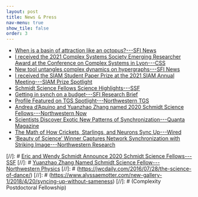 ```yaml
---
layout: post
title: News & Press
nav-menu: true
show_tile: false
order: 3
---
```


* [When is a basin of attraction like an octopus?---SFI News](https://www.santafe.edu/news-center/news/when-basin-attraction-octopus)
* [I received the 2021 Complex Systems Society Emerging Researcher Award at the Conference on Complex Systems in Lyon---CSS](https://cssociety.org/news/112)
* [New tool untangles complex dynamics on hypergraphs---SFI News](https://www.santafe.edu/news-center/news/new-tool-untangles-complex-dynamics-hypergraphs)
* [I received the SIAM Student Paper Prize at the 2021 SIAM Annual Meeting---SIAM Prize Spotlight](https://sinews.siam.org/Details-Page/an21-prize-spotlight#YZ)
* [Schmidt Science Fellows Science Highlights---SSF](https://schmidtsciencefellows.org/news/science-highlights-from-the-community/)
* [Getting in synch on a budget---SFI Research Brief](https://www.santafe.edu/news-center/news/research-brief-getting-synch-budget)
* [Profile Featured on TGS Spotlight---Northwestern TGS](https://www.tgs.northwestern.edu/about/our-people/spotlight/yuanzhao-zhang.html)
* [Andrea d’Aquino and Yuanzhao Zhang named 2020 Schmidt Science Fellows---Northwestern Now](https://news.northwestern.edu/stories/2020/04/andrea-daquino-and-yuanzhao-zhang-named-2020-schmidt-science-fellows/)
* [Scientists Discover Exotic New Patterns of Synchronization---Quanta Magazine](https://www.quantamagazine.org/physicists-discover-exotic-patterns-of-synchronization-20190404/)
* [The Math of How Crickets, Starlings, and Neurons Sync Up---Wired](https://www.wired.com/story/the-math-of-how-crickets-starlings-and-neurons-sync-up)
* [‘Beauty of Science’ Winner Captures Network Synchronization with Striking Image---Northwestern Research](https://www.research.northwestern.edu/beauty-science-winner-captures-network-synchronization-striking-image/)

[//]: # [Eric and Wendy Schmidt Announce 2020 Schmidt Science Fellows---SSF](https://schmidtsciencefellows.org/news/2020-cohort/)
[//]: # [Yuanzhao Zhang Named Schmidt Science Fellow---Northwestern Physics](https://www.physics.northwestern.edu/about/news/2020/yuanzhao-zhang-named-schmidt-science-fellow.html)
[//]: # (https://jwcdaily.com/2016/07/28/the-science-of-dance/)
[//]: # (https://www.alyssaemotter.com/new-gallery-1/2018/4/20/syncing-up-without-sameness)
[//]: # (Complexity Postdoctoral Fellowship)
